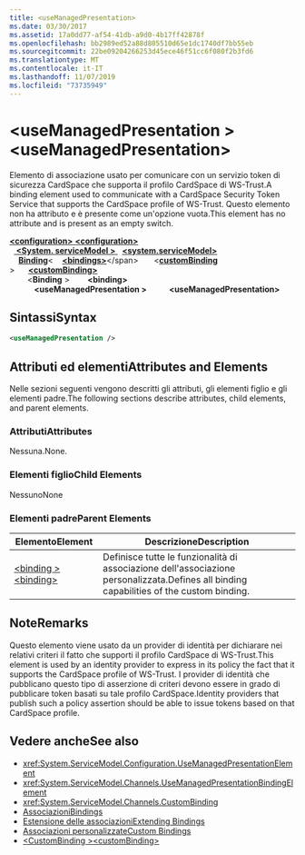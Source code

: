 ```yaml
---
title: <useManagedPresentation>
ms.date: 03/30/2017
ms.assetid: 17a0dd77-af54-41db-a9d0-4b17ff42878f
ms.openlocfilehash: bb2989ed52a88d805510d65e1dc1740df7bb55eb
ms.sourcegitcommit: 22be09204266253d45ece46f51cc6f080f2b3fd6
ms.translationtype: MT
ms.contentlocale: it-IT
ms.lasthandoff: 11/07/2019
ms.locfileid: "73735949"
---
```

# <a name="usemanagedpresentation"></a><span data-ttu-id="8f430-101">\<useManagedPresentation ></span><span class="sxs-lookup"><span data-stu-id="8f430-101">\<useManagedPresentation></span></span>
<span data-ttu-id="8f430-102">Elemento di associazione usato per comunicare con un servizio token di sicurezza CardSpace che supporta il profilo CardSpace di WS-Trust.</span><span class="sxs-lookup"><span data-stu-id="8f430-102">A binding element used to communicate with a CardSpace Security Token Service that supports the CardSpace profile of WS-Trust.</span></span> <span data-ttu-id="8f430-103">Questo elemento non ha attributo e è presente come un'opzione vuota.</span><span class="sxs-lookup"><span data-stu-id="8f430-103">This element has no attribute and is present as an empty switch.</span></span>  
  
<span data-ttu-id="8f430-104">[ **\<configuration>** ](../configuration-element.md)</span><span class="sxs-lookup"><span data-stu-id="8f430-104">[**\<configuration>**](../configuration-element.md)</span></span>\
<span data-ttu-id="8f430-105">&nbsp;&nbsp;[ **\<System. serviceModel >** ](system-servicemodel.md)</span><span class="sxs-lookup"><span data-stu-id="8f430-105">&nbsp;&nbsp;[**\<system.serviceModel>**](system-servicemodel.md)</span></span>\
<span data-ttu-id="8f430-106">&nbsp;&nbsp;&nbsp;&nbsp;[**Binding**](bindings.md)\<</span><span class="sxs-lookup"><span data-stu-id="8f430-106">&nbsp;&nbsp;&nbsp;&nbsp;[**\<bindings>**](bindings.md)\</span></span>
<span data-ttu-id="8f430-107">&nbsp;&nbsp;&nbsp;&nbsp;&nbsp;&nbsp;\<[**customBinding**](custombinding.md) ></span><span class="sxs-lookup"><span data-stu-id="8f430-107">&nbsp;&nbsp;&nbsp;&nbsp;&nbsp;&nbsp;[**\<customBinding>**](custombinding.md)</span></span>\
<span data-ttu-id="8f430-108">&nbsp;&nbsp;&nbsp;&nbsp;&nbsp;&nbsp;&nbsp;&nbsp;\<**Binding** ></span><span class="sxs-lookup"><span data-stu-id="8f430-108">&nbsp;&nbsp;&nbsp;&nbsp;&nbsp;&nbsp;&nbsp;&nbsp;**\<binding>**</span></span>\
<span data-ttu-id="8f430-109">&nbsp;&nbsp;&nbsp;&nbsp;&nbsp;&nbsp;&nbsp;&nbsp;&nbsp;&nbsp; **\<useManagedPresentation >**</span><span class="sxs-lookup"><span data-stu-id="8f430-109">&nbsp;&nbsp;&nbsp;&nbsp;&nbsp;&nbsp;&nbsp;&nbsp;&nbsp;&nbsp;**\<useManagedPresentation>**</span></span>  
  
## <a name="syntax"></a><span data-ttu-id="8f430-110">Sintassi</span><span class="sxs-lookup"><span data-stu-id="8f430-110">Syntax</span></span>  
  
```xml  
<useManagedPresentation />
```  
  
## <a name="attributes-and-elements"></a><span data-ttu-id="8f430-111">Attributi ed elementi</span><span class="sxs-lookup"><span data-stu-id="8f430-111">Attributes and Elements</span></span>  
 <span data-ttu-id="8f430-112">Nelle sezioni seguenti vengono descritti gli attributi, gli elementi figlio e gli elementi padre.</span><span class="sxs-lookup"><span data-stu-id="8f430-112">The following sections describe attributes, child elements, and parent elements.</span></span>  
  
### <a name="attributes"></a><span data-ttu-id="8f430-113">Attributi</span><span class="sxs-lookup"><span data-stu-id="8f430-113">Attributes</span></span>  
 <span data-ttu-id="8f430-114">Nessuna.</span><span class="sxs-lookup"><span data-stu-id="8f430-114">None.</span></span>  
  
### <a name="child-elements"></a><span data-ttu-id="8f430-115">Elementi figlio</span><span class="sxs-lookup"><span data-stu-id="8f430-115">Child Elements</span></span>  
 <span data-ttu-id="8f430-116">Nessuno</span><span class="sxs-lookup"><span data-stu-id="8f430-116">None</span></span>  
  
### <a name="parent-elements"></a><span data-ttu-id="8f430-117">Elementi padre</span><span class="sxs-lookup"><span data-stu-id="8f430-117">Parent Elements</span></span>  
  
|<span data-ttu-id="8f430-118">Elemento</span><span class="sxs-lookup"><span data-stu-id="8f430-118">Element</span></span>|<span data-ttu-id="8f430-119">Descrizione</span><span class="sxs-lookup"><span data-stu-id="8f430-119">Description</span></span>|  
|-------------|-----------------|  
|[<span data-ttu-id="8f430-120">\<binding ></span><span class="sxs-lookup"><span data-stu-id="8f430-120">\<binding></span></span>](bindings.md)|<span data-ttu-id="8f430-121">Definisce tutte le funzionalità di associazione dell'associazione personalizzata.</span><span class="sxs-lookup"><span data-stu-id="8f430-121">Defines all binding capabilities of the custom binding.</span></span>|  
  
## <a name="remarks"></a><span data-ttu-id="8f430-122">Note</span><span class="sxs-lookup"><span data-stu-id="8f430-122">Remarks</span></span>  
 <span data-ttu-id="8f430-123">Questo elemento viene usato da un provider di identità per dichiarare nei relativi criteri il fatto che supporti il profilo CardSpace di WS-Trust.</span><span class="sxs-lookup"><span data-stu-id="8f430-123">This element is used by an identity provider to express in its policy the fact that it supports the CardSpace profile of WS-Trust.</span></span> <span data-ttu-id="8f430-124">I provider di identità che pubblicano questo tipo di asserzione di criteri devono essere in grado di pubblicare token basati su tale profilo CardSpace.</span><span class="sxs-lookup"><span data-stu-id="8f430-124">Identity providers that publish such a policy assertion should be able to issue tokens based on that CardSpace profile.</span></span>  
  
## <a name="see-also"></a><span data-ttu-id="8f430-125">Vedere anche</span><span class="sxs-lookup"><span data-stu-id="8f430-125">See also</span></span>

- <xref:System.ServiceModel.Configuration.UseManagedPresentationElement>
- <xref:System.ServiceModel.Channels.UseManagedPresentationBindingElement>
- <xref:System.ServiceModel.Channels.CustomBinding>
- [<span data-ttu-id="8f430-126">Associazioni</span><span class="sxs-lookup"><span data-stu-id="8f430-126">Bindings</span></span>](../../../wcf/bindings.md)
- [<span data-ttu-id="8f430-127">Estensione delle associazioni</span><span class="sxs-lookup"><span data-stu-id="8f430-127">Extending Bindings</span></span>](../../../wcf/extending/extending-bindings.md)
- [<span data-ttu-id="8f430-128">Associazioni personalizzate</span><span class="sxs-lookup"><span data-stu-id="8f430-128">Custom Bindings</span></span>](../../../wcf/extending/custom-bindings.md)
- [<span data-ttu-id="8f430-129">\<CustomBinding ></span><span class="sxs-lookup"><span data-stu-id="8f430-129">\<customBinding></span></span>](custombinding.md)
